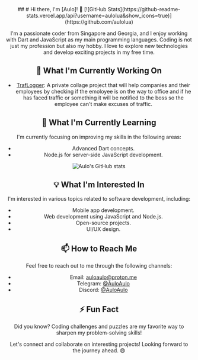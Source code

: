 <div align="center">
  ##
# Hi there, I'm [Aulo]! 👋
[![GitHub Stats](https://github-readme-stats.vercel.app/api?username=aulolua&show_icons=true)](https://github.com/aulolua)

I'm a passionate coder from Singapore and Georgia, and I enjoy working with Dart and JavaScript as my main programming languages. Coding is not just my profession but also my hobby. I love to explore new technologies and develop exciting projects in my free time.

## 🔭 What I'm Currently Working On
- [TrafLogger](https://t.me/auloaulo): A private collage project that will help companies and their employees by checking if the emoloyee is on the way to office and if he has faced traffic or something it will be notified to the boss so the employee can't make excuses of traffic.

## 🌱 What I'm Currently Learning
I'm currently focusing on improving my skills in the following areas:
- Advanced Dart concepts.
- Node.js for server-side JavaScript development.

![Aulo's GitHub stats](https://github-readme-stats.vercel.app/api/top-langs?username=aulolua&show_icons=true)

## 💡 What I'm Interested In
I'm interested in various topics related to software development, including:
- Mobile app development.
- Web development using JavaScript and Node.js.
- Open-source projects.
- UI/UX design.

## 📫 How to Reach Me
Feel free to reach out to me through the following channels:
- Email: auloaulo@proton.me
- Telegram: [@AuloAulo](https://t.me/auloaulo)
- Discord: [@AuloAulo](https://discord.com/users/847692105962094604)

## ⚡ Fun Fact
Did you know? Coding challenges and puzzles are my favorite way to sharpen my problem-solving skills!

Let's connect and collaborate on interesting projects! Looking forward to the journey ahead. 😄
</div>
